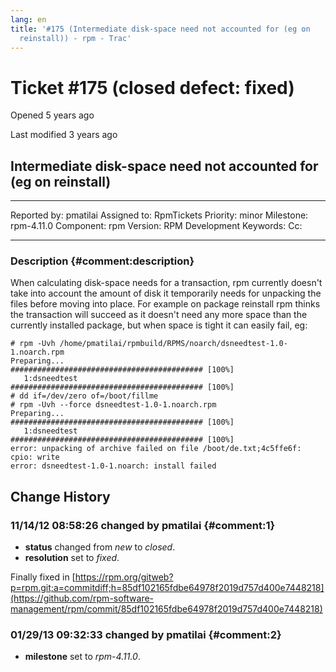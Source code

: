 ```yaml
---
lang: en
title: '#175 (Intermediate disk-space need not accounted for (eg on
  reinstall)) - rpm - Trac'
---
```


Ticket \#175 (closed defect: fixed)
===================================

Opened 5 years ago

Last modified 3 years ago

Intermediate disk-space need not accounted for (eg on reinstall)
----------------------------------------------------------------

  -------------- ---------- -------------- -----------------
  Reported by:   pmatilai   Assigned to:   RpmTickets
  Priority:      minor      Milestone:     rpm-4.11.0
  Component:     rpm        Version:       RPM Development
  Keywords:                 Cc:            
                                           
  -------------- ---------- -------------- -----------------

### Description {#comment:description}

When calculating disk-space needs for a transaction, rpm currently
doesn\'t take into account the amount of disk it temporarily needs for
unpacking the files before moving into place. For example on package
reinstall rpm thinks the transaction will succeed as it doesn\'t need
any more space than the currently installed package, but when space is
tight it can easily fail, eg:

    # rpm -Uvh /home/pmatilai/rpmbuild/RPMS/noarch/dsneedtest-1.0-1.noarch.rpm
    Preparing...                ########################################### [100%]
       1:dsneedtest             ########################################### [100%]
    # dd if=/dev/zero of=/boot/fillme
    # rpm -Uvh --force dsneedtest-1.0-1.noarch.rpm
    Preparing...                ########################################### [100%]
       1:dsneedtest             ########################################### [100%]
    error: unpacking of archive failed on file /boot/de.txt;4c5ffe6f: cpio: write
    error: dsneedtest-1.0-1.noarch: install failed

Change History
--------------

### 11/14/12 08:58:26 changed by pmatilai {#comment:1}

-   **status** changed from *new* to *closed*.
-   **resolution** set to *fixed*.

Finally fixed in
[https://rpm.org/gitweb?p=rpm.git;a=commitdiff;h=85df102165fdbe64978f2019d757d400e7448218](https://github.com/rpm-software-management/rpm/commit/85df102165fdbe64978f2019d757d400e7448218)

### 01/29/13 09:32:33 changed by pmatilai {#comment:2}

-   **milestone** set to *rpm-4.11.0*.
